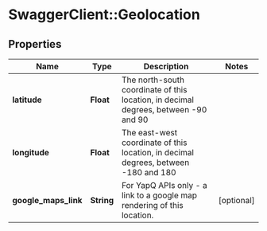 # SwaggerClient::Geolocation

## Properties
Name | Type | Description | Notes
------------ | ------------- | ------------- | -------------
**latitude** | **Float** | The north-south coordinate of this location, in decimal degrees, between -90 and 90 | 
**longitude** | **Float** | The east-west coordinate of this location, in decimal degrees, between -180 and 180 | 
**google_maps_link** | **String** | For YapQ APIs only  - a link to a google map rendering of this location. | [optional] 


